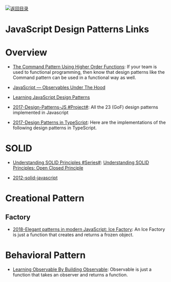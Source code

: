 [![返回目录](https://user-images.githubusercontent.com/5803001/38079637-ff0abcf0-3371-11e8-9b76-ad651620afc7.jpg)](https://github.com/wxyyxc1992/Awesome-Links)

# JavaScript Design Patterns Links

# Overview

- [The Command Pattern Using Higher Order Functions](https://parg.co/U82): If your team is used to functional programming, then know that design patterns like the Command pattern can be used in a functional way as well.

* [JavaScript — Observables Under The Hood](https://netbasal.com/javascript-observables-under-the-hood-2423f760584#.ihd02lckm)

* [Learning JavaScript Design Patterns](https://addyosmani.com/resources/essentialjsdesignpatterns/book/#revealingmodulepatternjavascript)

* [2017-Design-Patterns-JS #Project#](https://github.com/fbeline/Design-Patterns-JS/): All the 23 (GoF) design patterns implemented in Javascript

* [2017-Design Patterns in TypeScript](https://parg.co/Ui8): Here are the implementations of the following design patterns in TypeScript.

# SOLID

- [Understanding SOLID Principles #Series#](https://parg.co/U6m): [Understanding SOLID Principles: Open Closed Principle](https://parg.co/U6m)

* [2012-solid-javascript](http://aspiringcraftsman.com/2012/01/22/solid-javascript-the-dependency-inversion-principle/)

# Creational Pattern

## Factory

- [2018-Elegant patterns in modern JavaScript: Ice Factory](https://medium.freecodecamp.org/elegant-patterns-in-modern-javascript-ice-factory-4161859a0eee): An Ice Factory is just a function that creates and returns a frozen object.

# Behavioral Pattern

- [Learning Observable By Building Observable](https://medium.com/@benlesh/learning-observable-by-building-observable-d5da57405d87): Observable is just a function that takes an observer and returns a function.
